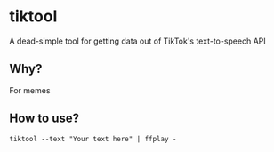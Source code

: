 # tiktool
A dead-simple tool for getting data out of TikTok's text-to-speech API

## Why?
For memes

## How to use?
`tiktool --text "Your text here" | ffplay -`